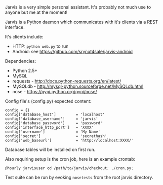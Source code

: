 Jarvis is a very simple personal assistant. It's probably not
much use to anyone but me at the moment!



Jarvis is a Python daemon which communicates with it's clients
via a REST interface.

It's clients include:

- HTTP: `python web.py` to run
- Android: see https://github.com/srynot4sale/jarvis-android


Dependencies:

- Python 2.5+
- MySQL
- requests - http://docs.python-requests.org/en/latest/
- MySQLdb - http://mysql-python.sourceforge.net/MySQLdb.html
- nose - https://pypi.python.org/pypi/nose/


Config file's (config.py) expected content:

    config = {}
    config['database_host']         = 'localhost'
    config['database_username']     = 'jarvis'
    config['database_password']     = 'password'
    config['interface_http_port']   = 'XXXX'
    config['username']              = 'My Name'
    config['secret']                = 'secrethash'
    config['web_baseurl']           = 'http://localhost:XXXX/'


Database tables will be installed on first run.

Also requiring setup is the cron job, here is an example crontab:

    @hourly jarvisuser cd /path/to/jarvis/checkout; ./cron.py;


Test suite can be run by evoking `nosetests` from the root jarvis directory.
